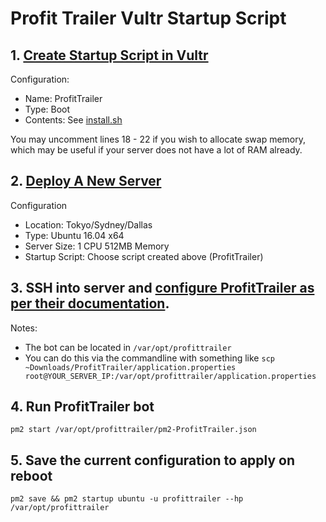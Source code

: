 # Profit Trailer Vultr Startup Script

## 1. [Create Startup Script in Vultr](https://my.vultr.com/startup/manage/?SCRIPTID=new)

Configuration:
- Name: ProfitTrailer
- Type: Boot
- Contents: See [install.sh](https://raw.githubusercontent.com/ryzr/profittrailer-vultr/master/install.sh)

You may uncomment lines 18 - 22 if you wish to allocate swap memory, which may be useful if your server does not have a lot of RAM already.

## 2. [Deploy A New Server](https://my.vultr.com/deploy/)

Configuration
- Location: Tokyo/Sydney/Dallas
- Type: Ubuntu 16.04 x64
- Server Size: 1 CPU 512MB Memory
- Startup Script: Choose script created above (ProfitTrailer)

## 3. SSH into server and [configure ProfitTrailer as per their documentation](https://wiki.profittrailer.com/doku.php?id=instructions#create_an_exchange_account_get_your_api_keys).

Notes:
- The bot can be located in `/var/opt/profittrailer`
- You can do this via the commandline with something like `scp ~Downloads/ProfitTrailer/application.properties root@YOUR_SERVER_IP:/var/opt/profittrailer/application.properties`

## 4. Run ProfitTrailer bot

`pm2 start /var/opt/profittrailer/pm2-ProfitTrailer.json`

## 5. Save the current configuration to apply on reboot

`pm2 save && pm2 startup ubuntu -u profittrailer --hp /var/opt/profittrailer`
